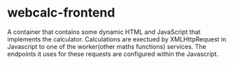 # webcalc-frontend
A container that contains some dynamic HTML and JavaScript that implements the calculator.
Calculations are exectued by XMLHttpRequest in Javascript to one of the worker(other maths functions) services.
The endpoints it uses for these requests are configured within the Javascript.

